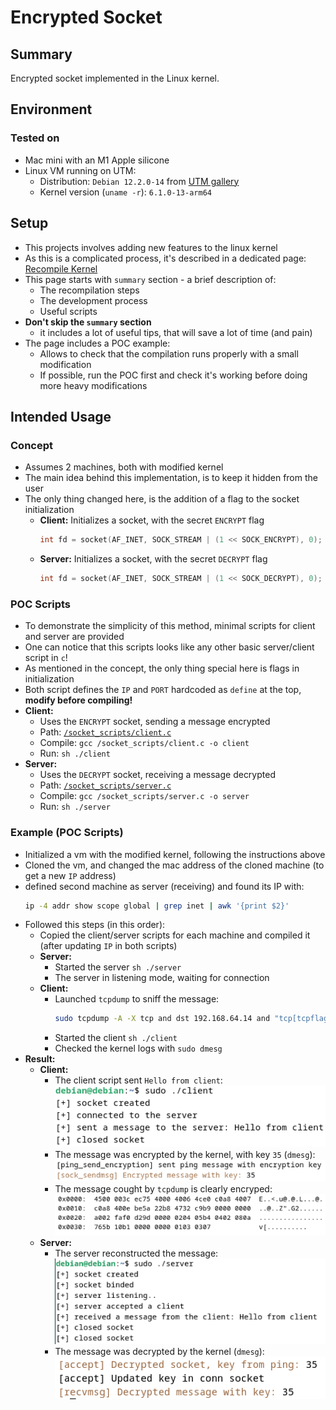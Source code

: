 # Encrypted Socket

## Summary

Encrypted socket implemented in the Linux kernel.

## Environment

### Tested on

* Mac mini with an M1 Apple silicone 
* Linux VM running on UTM:
  * Distribution: `Debian 12.2.0-14` from [UTM gallery](https://mac.getutm.app/gallery/debian-12)
  * Kernel version (`uname -r`): `6.1.0-13-arm64`

## Setup

* This projects involves adding new features to the linux kernel
* As this is a complicated process, it's described in a dedicated page: [Recompile Kernel](recompile.md)
* This page starts with `summary` section - a brief description of:
  * The recompilation steps
  * The development process
  * Useful scripts
* __Don't skip the `summary` section__
  * it includes a lot of useful tips, that will save a lot of time (and pain)
* The page includes a POC example:
  * Allows to check that the compilation runs properly with a small modification
  * If possible, run the POC first and check it's working before doing more heavy modifications

## Intended Usage

### Concept

* Assumes 2 machines, both with modified kernel
* The main idea behind this implementation, is to keep it hidden from the user
* The only thing changed here, is the addition of a flag to the socket initialization
  * __Client:__ Initializes a socket, with the secret `ENCRYPT` flag
      ```c
      int fd = socket(AF_INET, SOCK_STREAM | (1 << SOCK_ENCRYPT), 0);
      ```
  * __Server:__ Initializes a socket, with the secret `DECRYPT` flag
      ```c
      int fd = socket(AF_INET, SOCK_STREAM | (1 << SOCK_DECRYPT), 0);
      ```
### POC Scripts

* To demonstrate the simplicity of this method, minimal scripts for client and server are provided
* One can notice that this scripts looks like any other basic server/client script in `c`!
* As mentioned in the concept, the only thing special here is flags in initialization
* Both script defines the `IP` and `PORT` hardcoded as `define` at the top, __modify before compiling!__
* __Client:__
  * Uses the `ENCRYPT` socket, sending a message encrypted
  * Path: [`/socket_scripts/client.c`](/socket_scripts/client.c)
  * Compile: `gcc /socket_scripts/client.c -o client`
  * Run: `sh ./client`
* __Server:__
  * Uses the `DECRYPT` socket, receiving a message decrypted
  * Path: [`/socket_scripts/server.c`](/socket_scripts/server.c)
  * Compile: `gcc /socket_scripts/server.c -o server`
  * Run: `sh ./server`

### Example (POC Scripts)

* Initialized a vm with the modified kernel, following the instructions above
* Cloned the vm, and changed the mac address of the cloned machine (to get a new `IP` address)
* defined second machine as server (receiving) and found its IP with:
  ```bash
  ip -4 addr show scope global | grep inet | awk '{print $2}'
  ```
* Followed this steps (in this order):
  * Copied the client/server scripts for each machine and compiled it (after updating `IP` in both scripts)
  * __Server:__ 
    * Started the server `sh ./server`
    * The server in listening mode, waiting for connection
  * __Client:__
    * Launched `tcpdump` to sniff the message:
      ```bash
      sudo tcpdump -A -X tcp and dst 192.168.64.14 and "tcp[tcpflags] & tcp-ack == 0"
      ```
    * Started the client `sh ./client`
    * Checked the kernel logs with `sudo dmesg`
* __Result:__
  * __Client:__
    * The client script sent `Hello from client`:
      ![send](/assets/example_send.png)
    * The message was encrypted by the kernel, with key `35` (`dmesg`):
      ![send_kernel](/assets/example_send_kernel.png)
    * The message cought by `tcpdump` is clearly encryped:
      ![send_tcpdump](/assets/example_tcpdump.png)
  * __Server:__
    * The server reconstructed the message:
      ![recv](/assets/example_recv.png)
    * The message was decrypted by the kernel (`dmesg`):
      ![recv_kernel](assets/example_recv_kernel.png)
  
